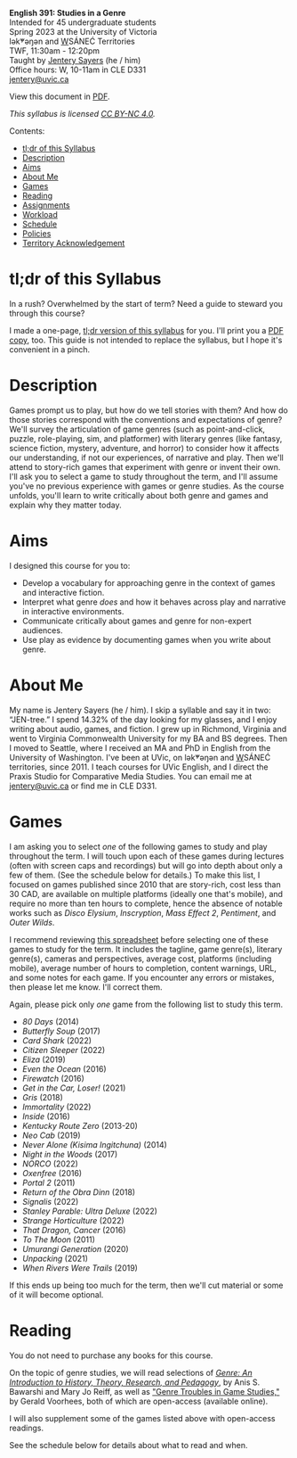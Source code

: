 **English 391: Studies in a Genre**     
Intended for 45 undergraduate students     
Spring 2023 at the University of Victoria  
lək̓ʷəŋən and <u>W</u>SÁNEĆ Territories  
TWF, 11:30am - 12:20pm    
Taught by [Jentery Sayers](https://jntry.work/) (he / him)      
Office hours: W, 10-11am in CLE D331    
[jentery@uvic.ca](mailto:jentery@uvic.ca)

View this document in [PDF](engl391Syllabus2023Sayers.pdf). 

*This syllabus is licensed [CC BY-NC 4.0](https://creativecommons.org/licenses/by-nc/4.0/).*

Contents: 

* [tl;dr of this Syllabus](#tldr-of-this-syllabus)
* [Description](#description)             
* [Aims](#aims)    
* [About Me](#about-me)  
* [Games](#games) 
* [Reading](#reading)
* [Assignments](#assignments) 
* [Workload](#workload)   
* [Schedule](#schedule)   
* [Policies](#policies) 
* [Territory Acknowledgement](#territory-acknowledgement)   

# tl;dr of this Syllabus

In a rush? Overwhelmed by the start of term? Need a guide to steward you through this course?

I made a one-page, [tl;dr version of this syllabus](guide.html) for you. I'll print you a [PDF copy](guide.pdf), too. This guide is not intended to replace the syllabus, but I hope it's convenient in a pinch. 

# Description 

Games prompt us to play, but how do we tell stories with them? And how do those stories correspond with the conventions and expectations of genre? We'll survey the articulation of game genres (such as point-and-click, puzzle, role-playing, sim, and platformer) with literary genres (like fantasy, science fiction, mystery, adventure, and horror) to consider how it affects our understanding, if not our experiences, of narrative and play. Then we'll attend to story-rich games that experiment with genre or invent their own. I'll ask you to select a game to study throughout the term, and I'll assume you've no previous experience with games or genre studies. As the course unfolds, you'll learn to write critically about both genre and games and explain why they matter today.  

# Aims 

I designed this course for you to:

* Develop a vocabulary for approaching genre in the context of games and interactive fiction. 
* Interpret what genre *does* and how it behaves across play and narrative in interactive environments. 
* Communicate critically about games and genre for non-expert audiences. 
* Use play as evidence by documenting games when you write about genre.  

# About Me 

My name is Jentery Sayers (he / him). I skip a syllable and say it in two: “JEN-tree.” I spend 14.32% of the day looking for my glasses, and I enjoy writing about audio, games, and fiction. I grew up in Richmond, Virginia and went to Virginia Commonwealth University for my BA and BS degrees. Then I moved to Seattle, where I received an MA and PhD in English from the University of Washington. I've been at UVic, on lək̓ʷəŋən and <u>W</u>SÁNEĆ territories, since 2011. I teach courses for UVic English, and I direct the Praxis Studio for Comparative Media Studies. You can email me at [jentery@uvic.ca](mailto:jentery@uvic.ca) or find me in CLE D331. 

# Games

I am asking you to select *one* of the following games to study and play throughout the term. I will touch upon each of these games during lectures (often with screen caps and recordings) but will go into depth about only a few of them. (See the schedule below for details.) To make this list, I focused on games published since 2010 that are story-rich, cost less than 30 CAD, are available on multiple platforms (ideally one that's mobile), and require no more than ten hours to complete, hence the absence of notable works such as *Disco Elysium*, *Inscryption*, *Mass Effect 2*, *Pentiment*, and *Outer Wilds*.

I recommend reviewing [this spreadsheet](https://docs.google.com/spreadsheets/d/1C6maql6wsx51M6B5YLhgS8cDdqwJXTajUE8Kv5McgLw/edit#gid=0) before selecting one of these games to study for the term. It includes the tagline, game genre(s), literary genre(s), cameras and perspectives, average cost, platforms (including mobile), average number of hours to completion, content warnings, URL, and some notes for each game. If you encounter any errors or mistakes, then please let me know. I'll correct them. 

Again, please pick only *one* game from the following list to study this term.

* *80 Days* (2014)
* *Butterfly Soup* (2017)
* *Card Shark* (2022)
* *Citizen Sleeper* (2022)
* *Eliza* (2019)
* *Even the Ocean* (2016) 
* *Firewatch* (2016)
* *Get in the Car, Loser!* (2021) 
* *Gris* (2018)
* *Immortality* (2022) 
* *Inside* (2016)
* *Kentucky Route Zero* (2013-20)
* *Neo Cab* (2019)
* *Never Alone (Kisima Ingitchuna)* (2014)
* *Night in the Woods* (2017) 
* *NORCO* (2022)
* *Oxenfree* (2016)
* *Portal 2* (2011)
* *Return of the Obra Dinn* (2018)
* *Signalis* (2022)
* *Stanley Parable: Ultra Deluxe* (2022) 
* *Strange Horticulture* (2022)
* *That Dragon, Cancer* (2016)
* *To The Moon* (2011) 
* *Umurangi Generation* (2020)
* *Unpacking* (2021) 
* *When Rivers Were Trails* (2019)

If this ends up being too much for the term, then we'll cut material or some of it will become optional. 

# Reading

You do not need to purchase any books for this course. 

On the topic of genre studies, we will read selections of [*Genre: An Introduction to History, Theory, Research, and Pedagogy*](https://wac.colostate.edu/books/referenceguides/bawarshi-reiff/), by Anis S. Bawarshi and Mary Jo Reiff, as well as ["Genre Troubles in Game Studies,"](https://www.kinephanos.ca/2019/genre-troubles-in-game-studies-ludology-agonism-and-social-action/) by Gerald Voorhees, both of which are open-access (available online).

I will also supplement some of the games listed above with open-access readings. 

See the schedule below for details about what to read and when.  
